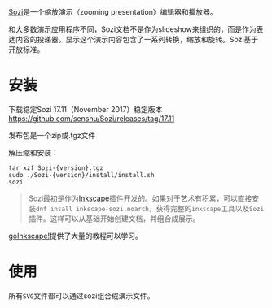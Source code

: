 [Sozi](http://sozi.baierouge.fr/pages/10-about.html)是一个缩放演示（zooming presentation）编辑器和播放器。

和大多数演示应用程序不同，Sozi文档不是作为slideshow来组织的，而是作为表达内容的投递器。显示这个演示内容包含了一系列转换，缩放和旋转。Sozi基于开放标准。

# 安装

下载稳定Sozi 17.11（November 2017）稳定版本 https://github.com/senshu/Sozi/releases/tag/17.11

发布包是一个zip或.tgz文件

解压缩和安装：

```
tar xzf Sozi-{version}.tgz
sudo ./Sozi-{version}/install/install.sh
sozi
```

> Sozi最初是作为[Inkscape](http://inkscape.org/)插件开发的。如果对于艺术有积累，可以直接安装`dnf insall inkscape-sozi.noarch`，获得完整的`inkscape`工具以及`Sozi`插件。这样可以从基础开始创建文档，并组合成展示。

[goInkscape!](http://goinkscape.com/)提供了大量的教程可以学习。

# 使用

所有`SVG`文件都可以通过sozi组合成演示文件。
